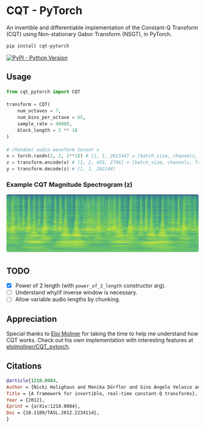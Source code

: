 
# CQT - PyTorch


An invertible and differentiable implementation of the Constant-Q Transform (CQT) using Non-stationary Gabor Transform (NSGT), in PyTorch.

```bash
pip install cqt-pytorch
```
[![PyPI - Python Version](https://img.shields.io/pypi/v/cqt-pytorch?style=flat&colorA=black&colorB=black)](https://pypi.org/project/cqt-pytorch/)


## Usage

```python
from cqt_pytorch import CQT

transform = CQT(
    num_octaves = 7,
    num_bins_per_octave = 65,
    sample_rate = 48000,
    block_length = 2 ** 18
)

# (Random) audio waveform tensor x
x = torch.randn(1, 2, 2**18) # [1, 1, 262144] = [batch_size, channels, timesteps]
z = transform.encode(x) # [1, 2, 455, 2796] = [batch_size, channels, frequencies, time]
y = transform.decode(z) # [1, 1, 262144]
```

### Example CQT Magnitude Spectrogram (z)
<img src="./IMAGE.png"></img>

## TODO
* [x] Power of 2 length (with `power_of_2_length` constructor arg).
* [ ] Understand why/if inverse window is necessary.
* [ ] Allow variable audio lengths by chunking.

## Appreciation
Special thanks to [Eloi Moliner](https://github.com/eloimoliner) for taking the time to help me understand how CQT works. Check out his own implementation with interesting features at [eloimoliner/CQT_pytorch](https://github.com/eloimoliner/CQT_pytorch).

## Citations

```bibtex
@article{1210.0084,
Author = {Nicki Holighaus and Monika Dörfler and Gino Angelo Velasco and Thomas Grill},
Title = {A framework for invertible, real-time constant-Q transforms},
Year = {2012},
Eprint = {arXiv:1210.0084},
Doi = {10.1109/TASL.2012.2234114},
}
```
